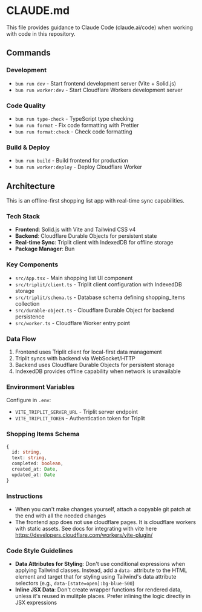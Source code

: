 # CLAUDE.md

This file provides guidance to Claude Code (claude.ai/code) when working with code in this repository.

## Commands

### Development

- `bun run dev` - Start frontend development server (Vite + Solid.js)
- `bun run worker:dev` - Start Cloudflare Workers development server

### Code Quality

- `bun run type-check` - TypeScript type checking
- `bun run format` - Fix code formatting with Prettier
- `bun run format:check` - Check code formatting

### Build & Deploy

- `bun run build` - Build frontend for production
- `bun run worker:deploy` - Deploy Cloudflare Worker

## Architecture

This is an offline-first shopping list app with real-time sync capabilities.

### Tech Stack

- **Frontend**: Solid.js with Vite and Tailwind CSS v4
- **Backend**: Cloudflare Durable Objects for persistent state
- **Real-time Sync**: Triplit client with IndexedDB for offline storage
- **Package Manager**: Bun

### Key Components

- `src/App.tsx` - Main shopping list UI component
- `src/triplit/client.ts` - Triplit client configuration with IndexedDB storage
- `src/triplit/schema.ts` - Database schema defining shopping_items collection
- `src/durable-object.ts` - Cloudflare Durable Object for backend persistence
- `src/worker.ts` - Cloudflare Worker entry point

### Data Flow

1. Frontend uses Triplit client for local-first data management
2. Triplit syncs with backend via WebSocket/HTTP
3. Backend uses Cloudflare Durable Objects for persistent storage
4. IndexedDB provides offline capability when network is unavailable

### Environment Variables

Configure in `.env`:

- `VITE_TRIPLIT_SERVER_URL` - Triplit server endpoint
- `VITE_TRIPLIT_TOKEN` - Authentication token for Triplit

### Shopping Items Schema

```typescript
{
  id: string,
  text: string,
  completed: boolean,
  created_at: Date,
  updated_at: Date
}
```

### Instructions

- When you can't make changes yourself, attach a copyable git patch at the end with all the needed changes
- The frontend app does not use cloudflare pages. It is cloudflare workers with static assets. See docs for integrating with vite here https://developers.cloudflare.com/workers/vite-plugin/

### Code Style Guidelines

- **Data Attributes for Styling**: Don't use conditional expressions when applying Tailwind classes. Instead, add a `data-` attribute to the HTML element and target that for styling using Tailwind's data attribute selectors (e.g., `data-[state=open]:bg-blue-500`)
- **Inline JSX Data**: Don't create wrapper functions for rendered data, unless it's reused in mulitple places. Prefer inlining the logic directly in JSX expressions
